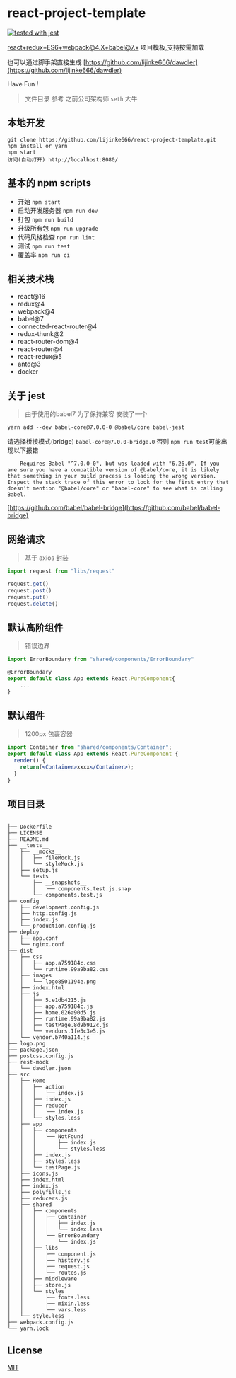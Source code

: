 # react-project-template

[![tested with jest](https://img.shields.io/badge/tested_with-jest-99424f.svg)](https://github.com/facebook/jest)

react+redux+ES6+webpack@4.X+babel@7.x 项目模板,支持按需加载 <br/>

也可以通过脚手架直接生成 [https://github.com/lijinke666/dawdler](https://github.com/lijinke666/dawdler) <br/>

Have Fun !

> 文件目录 参考 之前公司架构师 `seth` 大牛

## 本地开发

```
git clone https://github.com/lijinke666/react-project-template.git
npm install or yarn
npm start
访问(自动打开) http://localhost:8080/
```

## 基本的 npm scripts

* 开始 `npm start`
* 启动开发服务器 `npm run dev`
* 打包 `npm run build`
* 升级所有包 `npm run upgrade`
* 代码风格检查 `npm run lint`
* 测试 `npm run test`
* 覆盖率 `npm run ci`

## 相关技术栈

* react@16
* redux@4
* webpack@4
* babel@7
* connected-react-router@4
* redux-thunk@2
* react-router-dom@4
* react-router@4
* react-redux@5
* antd@3
* docker

## 关于 jest
> 由于使用的babel7 为了保持兼容 安装了一个

```
yarn add --dev babel-core@7.0.0-0 @babel/core babel-jest
```

请选择桥接模式(bridge) `babel-core@7.0.0-bridge.0`
否则 `npm run test`可能出现以下报错

```
    Requires Babel "^7.0.0-0", but was loaded with "6.26.0". If you are sure you have a compatible version of @babel/core, it is likely that something in your build process is loading the wrong version. Inspect the stack trace of this error to look for the first entry that doesn't mention "@babel/core" or "babel-core" to see what is calling Babel.
```
[https://github.com/babel/babel-bridge](https://github.com/babel/babel-bridge)


## 网络请求

> 基于 axios 封装

```js
import request from "libs/request"

request.get()
request.post()
request.put()
request.delete()
```

## 默认高阶组件

> 错误边界

```jsx
import ErrorBoundary from "shared/components/ErrorBoundary"

@ErrorBoundary
export default class App extends React.PureComponent{
    ...
}
```

## 默认组件

> 1200px 包裹容器

```jsx
import Container from "shared/components/Container";
export default class App extends React.PureComponent {
  render() {
    return(<Container>xxxx</Container>);
  }
}
```

## 项目目录

```

├── Dockerfile
├── LICENSE
├── README.md
├── __tests__
│   ├── __mocks__
│   │   ├── fileMock.js
│   │   └── styleMock.js
│   ├── setup.js
│   └── tests
│       ├── __snapshots__
│       │   └── components.test.js.snap
│       └── components.test.js
├── config
│   ├── development.config.js
│   ├── http.config.js
│   ├── index.js
│   └── production.config.js
├── deploy
│   ├── app.conf
│   └── nginx.conf
├── dist
│   ├── css
│   │   ├── app.a759184c.css
│   │   └── runtime.99a9ba82.css
│   ├── images
│   │   └── logo8501194e.png
│   ├── index.html
│   ├── js
│   │   ├── 5.e1db4215.js
│   │   ├── app.a759184c.js
│   │   ├── home.026a90d5.js
│   │   ├── runtime.99a9ba82.js
│   │   ├── testPage.8d9b912c.js
│   │   └── vendors.1fe3c3e5.js
│   └── vendor.b740a114.js
├── logo.png
├── package.json
├── postcss.config.js
├── rest-mock
│   └── dawdler.json
├── src
│   ├── Home
│   │   ├── action
│   │   │   └── index.js
│   │   ├── index.js
│   │   ├── reducer
│   │   │   └── index.js
│   │   └── styles.less
│   ├── app
│   │   ├── components
│   │   │   └── NotFound
│   │   │       ├── index.js
│   │   │       └── styles.less
│   │   ├── index.js
│   │   ├── styles.less
│   │   └── testPage.js
│   ├── icons.js
│   ├── index.html
│   ├── index.js
│   ├── polyfills.js
│   ├── reducers.js
│   ├── shared
│   │   ├── components
│   │   │   ├── Container
│   │   │   │   ├── index.js
│   │   │   │   └── index.less
│   │   │   └── ErrorBoundary
│   │   │       └── index.js
│   │   ├── libs
│   │   │   ├── component.js
│   │   │   ├── history.js
│   │   │   ├── request.js
│   │   │   └── routes.js
│   │   ├── middleware
│   │   ├── store.js
│   │   └── styles
│   │       ├── fonts.less
│   │       ├── mixin.less
│   │       └── vars.less
│   └── style.less
├── webpack.config.js
└── yarn.lock

```

## License

[MIT](https://github.com/lijinke666/react-project-template/blob/master/LICENCE)
